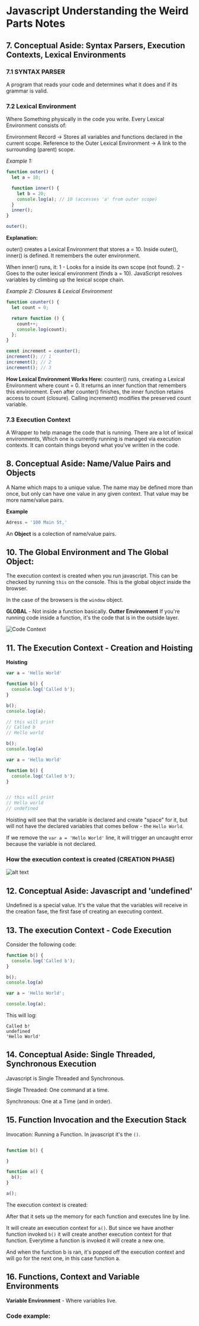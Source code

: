 # Javascript Understanding the Weird Parts Notes

## 7. Conceptual Aside: Syntax Parsers, Execution Contexts, Lexical Environments

### 7.1 SYNTAX PARSER
A program that reads your code and determines what it does and if its grammar is valid.

### 7.2 Lexical Environment
Where Something physically in the code you write.
Every Lexical Environment consists of:

Environment Record → Stores all variables and functions declared in the current scope.
Reference to the Outer Lexical Environment → A link to the surrounding (parent) scope.

*Example 1:*

```js
function outer() {
  let a = 10;

  function inner() {
    let b = 20;
    console.log(a); // 10 (accesses 'a' from outer scope)
  }
  inner();
}

outer();
```

**Explanation:**

outer() creates a Lexical Environment that stores a = 10.
Inside outer(), inner() is defined. It remembers the outer environment.

When inner() runs, it:
1 - Looks for a inside its own scope (not found).
2 - Goes to the outer lexical environment (finds a = 10).
JavaScript resolves variables by climbing up the lexical scope chain.


*Example 2: Closures & Lexical Environment*

```js
function counter() {
  let count = 0;

  return function () {
    count++;
    console.log(count);
  };
}

const increment = counter();
increment(); // 1
increment(); // 2
increment(); // 3

```

**How Lexical Environment Works Here:**
counter() runs, creating a Lexical Environment where count = 0.
It returns an inner function that remembers this environment.
Even after counter() finishes, the inner function retains access to count (closure).
Calling increment() modifies the preserved count variable.



### 7.3 Execution Context
A Wrapper to help manage the code that is running.
There are a lot of lexical environments, Which one is currently running is managed via execution contexts. It can contain things beyond what you've written in the code.

## 8. Conceptual Aside: Name/Value Pairs and Objects
A Name which maps to a unique value.
The name may be defined more than once, but only can have one value in any given context. That value may be more name/value pairs.

**Example**
```js
Adress = '100 Main St,'
```
An **Object** is a colection of name/value pairs.


## 10. The Global Environment and The Global Object:
The execution context is created when you run javascript. This can be checked by running `this` on the console. This is the global object inside the browser.

In the case of the browsers is the `window` object.

**GLOBAL** - Not inside a function basically.
**Outter Environment** If you're running code inside a function, it's the code that is in the outside layer.

![Code Context](Images/image.png)



## 11. The Execution Context - Creation and Hoisting

**Hoisting** 

```js
var a = 'Hello World'

function b() {
  console.log('Called b');
}

b();
console.log(a);

// this will print
// Called b
// Hello world
```

```js
b();
console.log(a)

var a = 'Hello World'

function b() {
  console.log('Called b');
}


// this will print
// Hello world
// undefined

```

Hoisting will see that the variable is declared and create "space" for it, but will not have the declared variables that comes bellow - the `Hello World`.

If we remove the `var a = 'Hello World'` line, it will trigger an uncaught error because the variable is not declared.

### How the execution context is created (CREATION PHASE)

![alt text](Images/hoisting.png.png)

## 12. Conceptual Aside: Javascript and 'undefined'
Undefined is a special value. It's the value that the variables will receive in the creation fase, the first fase of creating an executing context.

## 13. The execution Context - Code Execution

Consider the following code:

```js
function b() {
  console.log('Called b');
}

b();
console.log(a)

var a = 'Hello World';

console.log(a);
```

This will log: 

```
Called b!
undefined
'Hello World'
```

## 14. Conceptual Aside: Single Threaded, Synchronous Execution
Javascript is Single Threaded and Synchronous.

Single Threaded: One command at a time.

Synchronous: One at a Time (and in order).

## 15. Function Invocation and the Execution Stack

Invocation: Running a Function. In javascript it's the `()`.

```js

function b() {

}

function a() {
  b();
}

a();
```
The execution context is created:

After that it sets up the memory for each function and executes line by line.

It will create an execution context for `a()`.
But since we have another function invoked `b()` it will create another execution context for that function.
Everytime a function is invoked it will create a new one.

And when the function b is ran, it's popped off the execution context and will go for the next one, in this case function a.

## 16. Functions, Context and Variable Environments

__Variable Environment__ - Where variables live.

### Code example:











